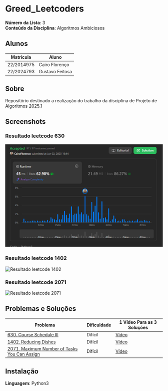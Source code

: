 # Greed_Leetcoders

**Número da Lista**: 3<br>
**Conteúdo da Disciplina**: Algoritmos Ambiciosos<br>

## Alunos
| Matrícula | Aluno |
| -- | -- |
| 22/2014975  |  Cairo Florenço |
| 22/2024793  |  Gustavo Feitosa |

## Sobre 
Repositório destinado a realização do trabalho da disciplina de Projeto de Algoritmos 2025.1

## Screenshots

### Resultado leetcode 630

![Resultado leetcode 630](/Problemas/630.%20Course%20Schedule%20III/resolucao.png)

### Resultado leetcode 1402

![Resultado leetcode 1402]()

### Resultado leetcode 2071

![Resultado leetcode 2071]()

## Problemas e Soluções
| Problema | Dificuldade | 1 Vídeo Para as 3 Soluções |
| -- | -- | -- |
| [630. Course Schedule III](https://leetcode.com/problems/course-schedule-iii/description/)  |  Difícil | [Vídeo]() |
| [1402. Reducing Dishes](https://leetcode.com/problems/reducing-dishes/description/)  |  Difícil | [Vídeo]() |
| [2071. Maximum Number of Tasks You Can Assign](https://leetcode.com/problems/maximum-number-of-tasks-you-can-assign/description/)  |  Difícil | [Vídeo]() |

## Instalação 
**Linguagem**: Python3<br>




